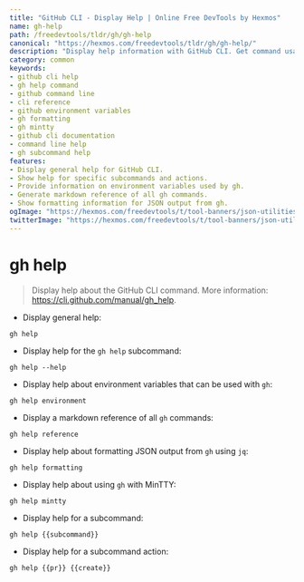 ```yaml
---
title: "GitHub CLI - Display Help | Online Free DevTools by Hexmos"
name: gh-help
path: /freedevtools/tldr/gh/gh-help
canonical: "https://hexmos.com/freedevtools/tldr/gh/gh-help/"
description: "Display help information with GitHub CLI. Get command usage, environment variables and markdown reference. Free online tool, no registration required."
category: common
keywords:
- github cli help
- gh help command
- github command line
- cli reference
- github environment variables
- gh formatting
- gh mintty
- github cli documentation
- command line help
- gh subcommand help
features:
- Display general help for GitHub CLI.
- Show help for specific subcommands and actions.
- Provide information on environment variables used by gh.
- Generate markdown reference of all gh commands.
- Show formatting information for JSON output from gh.
ogImage: "https://hexmos.com/freedevtools/t/tool-banners/json-utilities-banner.png"
twitterImage: "https://hexmos.com/freedevtools/t/tool-banners/json-utilities-banner.png"
---
```


# gh help

> Display help about the GitHub CLI command.
> More information: <https://cli.github.com/manual/gh_help>.

- Display general help:

`gh help`

- Display help for the `gh help` subcommand:

`gh help --help`

- Display help about environment variables that can be used with `gh`:

`gh help environment`

- Display a markdown reference of all `gh` commands:

`gh help reference`

- Display help about formatting JSON output from `gh` using `jq`:

`gh help formatting`

- Display help about using `gh` with MinTTY:

`gh help mintty`

- Display help for a subcommand:

`gh help {{subcommand}}`

- Display help for a subcommand action:

`gh help {{pr}} {{create}}`
